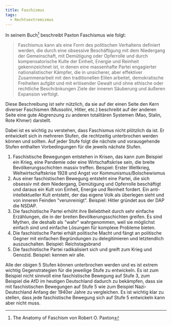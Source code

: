 ```yaml
---
title: Faschismus
tags:
  - Rechtsextremismus
---
```

In seinem Buch[^paxton] beschreibt Paxton Faschismus wie folgt:

>Faschismus kann als eine Form des politischen Verhaltens definiert werden, die durch eine obsessive Beschäftigung mit dem Niedergang der Gemeinschaft, mit Demütigung oder Opferrolle und durch kompensatorische Kulte der Einheit, Energie und Reinheit gekennzeichnet ist, in denen eine massenhafte Partei engagierter nationalistischer Kämpfer, die in unsicherer, aber effektiver Zusammenarbeit mit den traditionellen Eliten arbeitet, demokratische Freiheiten aufgibt und mit erlösender Gewalt und ohne ethische oder rechtliche Beschränkungen Ziele der inneren Säuberung und äußeren Expansion verfolgt.

Diese Beschreibung ist sehr nützlich, da sie auf der einen Seite den Kern diverser Faschismen (Mussolini, Hitler, etc.) beschreibt auf der anderen Seite eine gute Abgrenzung zu anderen totalitären Systemen (Mao, Stalin, Rote Khmer) darstellt.

Dabei ist es wichtig zu verstehen, dass Faschismus nicht plötzlich da ist. Er entwickelt sich in mehreren Stufen, die rechtzeitig unterbrochen werden können und sollten. Auf jeder Stufe folgt die nächste und vorausgehende Stufen enthalten Vorbedingungen für die jeweils nächste Stufen.

1. Faschistische Bewegungen entstehen in Krisen, das kann zum Beispiel ein Krieg, eine Pandemie oder eine Wirtschaftskrise sein, die breite Bevölkerungsschichten massiv treffen. Beispiel: Erster Weltkrieg, Weltwirtschaftskrise 1928 und Angst vor Kommunismus/Bolschewismus
2. Aus einer faschistischen Bewegung entsteht eine Partei, die sich obsessiv mit dem Niedergang, Demütigung und Opferrolle beschäftigt und daraus ein Kult von Einheit, Energie und Reinheit fordert. Ein anti-intellektueller Kult entsteht, der das eigene Volk als überlegen sieht und von inneren Feinden "verunreinigt". Beispiel: Hitler gründet aus der DAP die NSDAP.
3. Die faschistische Partei erhöht ihre Beliebtheit durch sehr einfache Erzählungen, die in der breiten Bevölkerungsschichten greifen. Es sind Mythen, die deshalb als "wahr" wahrgenommen, weil sie möglichst einfach sind und einfache Lösungen für komplexe Probleme bieten.
4. Die faschistische Partei erhält politische Macht und fängt an politische Gegner mit einfachen Begründungen zu delegitimieren und letztendlich auszuschalten. Beispiel: Reichstagsbrand
5. Die faschistische Partei radikalisiert sich und greift zum Krieg und Genozid. Beispiel: kennen wir alle.

Alle der obigen 5 Stufen können unterbrochen werden und es ist extrem wichtig Gegenstrategien für die jeweilige Stufe zu entwickeln. Es ist zum Beispiel nicht sinnvoll eine faschistische Bewegung auf Stufe 3, zum Beispiel die AfD im heutigen Deutschland dadurch zu bekämpfen, dass sie mit faschistischen Bewegungen auf Stufe 5 wie zum Beispiel Nazi-Deutschland Anfang der 1940er Jahre zu vergleichen. Es ist wichtig klar zu stellen, dass jede faschistische Bewegung sich auf Stufe 5 entwickeln kann aber nicht muss.

[^paxton]: The Anatomy of Faschism von Robert O. Paxton